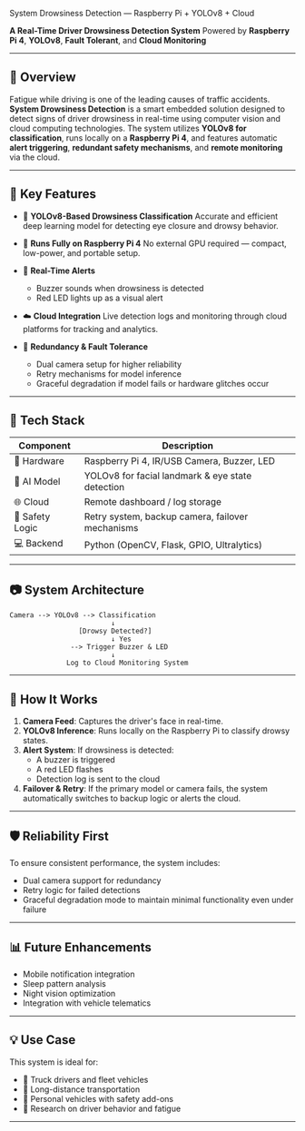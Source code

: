 System Drowsiness Detection — Raspberry Pi + YOLOv8 + Cloud

**A Real-Time Driver Drowsiness Detection System**
Powered by **Raspberry Pi 4**, **YOLOv8**, **Fault Tolerant**, and **Cloud Monitoring**

---

## 📌 Overview

Fatigue while driving is one of the leading causes of traffic accidents. **System Drowsiness Detection** is a smart embedded solution designed to detect signs of driver drowsiness in real-time using computer vision and cloud computing technologies. The system utilizes **YOLOv8 for classification**, runs locally on a **Raspberry Pi 4**, and features automatic **alert triggering**, **redundant safety mechanisms**, and **remote monitoring** via the cloud.

---

## 🧠 Key Features

* 🎯 **YOLOv8-Based Drowsiness Classification**
  Accurate and efficient deep learning model for detecting eye closure and drowsy behavior.

* 🧩 **Runs Fully on Raspberry Pi 4**
  No external GPU required — compact, low-power, and portable setup.

* 🔔 **Real-Time Alerts**
  * Buzzer sounds when drowsiness is detected
  * Red LED lights up as a visual alert

* ☁️ **Cloud Integration**
  Live detection logs and monitoring through cloud platforms for tracking and analytics.

* 🔁 **Redundancy & Fault Tolerance**

  * Dual camera setup for higher reliability
  * Retry mechanisms for model inference
  * Graceful degradation if model fails or hardware glitches occur

---

## 🧰 Tech Stack

| Component       | Description                                      |
| --------------- | ------------------------------------------------ |
| 🔌 Hardware     | Raspberry Pi 4, IR/USB Camera, Buzzer, LED       |
| 🧠 AI Model     | YOLOv8 for facial landmark & eye state detection |
| 🌐 Cloud        | Remote dashboard / log storage                   |
| 🧪 Safety Logic | Retry system, backup camera, failover mechanisms |
| 💻 Backend      | Python (OpenCV, Flask, GPIO, Ultralytics)        |

---

## 📷 System Architecture

```text
Camera --> YOLOv8 --> Classification
                         ↓
                 [Drowsy Detected?]
                         ↓ Yes
               --> Trigger Buzzer & LED  
                         ↓
              Log to Cloud Monitoring System
```

---

## 🚀 How It Works

1. **Camera Feed**: Captures the driver's face in real-time.
2. **YOLOv8 Inference**: Runs locally on the Raspberry Pi to classify drowsy states.
3. **Alert System**: If drowsiness is detected:
   * A buzzer is triggered
   * A red LED flashes
   * Detection log is sent to the cloud
4. **Failover & Retry**: If the primary model or camera fails, the system automatically switches to backup logic or alerts the cloud.

---

## 🛡️ Reliability First

To ensure consistent performance, the system includes:

* Dual camera support for redundancy
* Retry logic for failed detections
* Graceful degradation mode to maintain minimal functionality even under failure

---

## 📊 Future Enhancements

* Mobile notification integration
* Sleep pattern analysis
* Night vision optimization
* Integration with vehicle telematics

---
## 💡 Use Case

This system is ideal for:

* 🚚 Truck drivers and fleet vehicles
* 🚌 Long-distance transportation
* 🚗 Personal vehicles with safety add-ons
* 🧪 Research on driver behavior and fatigue

---
